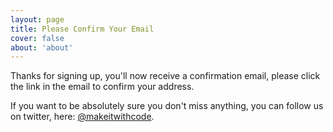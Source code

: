```yaml
---
layout: page
title: Please Confirm Your Email
cover: false
about: 'about'
---
```


Thanks for signing up, you'll now receive a confirmation email, please click the link in the email to confirm your address. 

If you want to be absolutely sure you don't miss anything, you can follow us on twitter, here: [@makeitwithcode](http://www.twitter.com/makeitwithcode).
